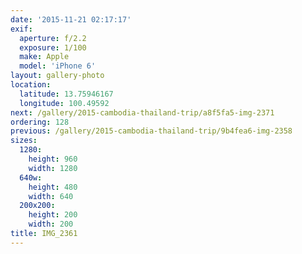 ```yaml
---
date: '2015-11-21 02:17:17'
exif:
  aperture: f/2.2
  exposure: 1/100
  make: Apple
  model: 'iPhone 6'
layout: gallery-photo
location:
  latitude: 13.75946167
  longitude: 100.49592
next: /gallery/2015-cambodia-thailand-trip/a8f5fa5-img-2371
ordering: 128
previous: /gallery/2015-cambodia-thailand-trip/9b4fea6-img-2358
sizes:
  1280:
    height: 960
    width: 1280
  640w:
    height: 480
    width: 640
  200x200:
    height: 200
    width: 200
title: IMG_2361
---
```

